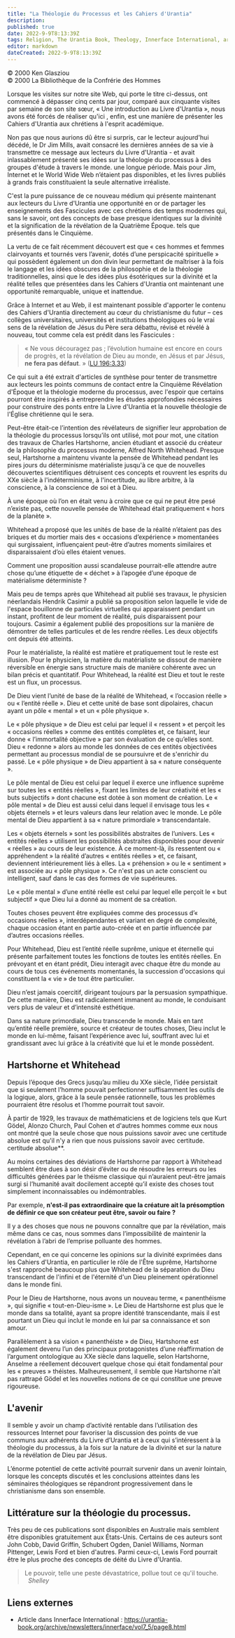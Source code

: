 ```yaml
---
title: "La Théologie du Processus et les Cahiers d'Urantia"
description: 
published: true
date: 2022-9-9T8:13:39Z
tags: Religion, The Urantia Book, Theology, Innerface International, article
editor: markdown
dateCreated: 2022-9-9T8:13:39Z
---
```


<p class="v-card v-sheet theme--light gray lighten-3 px-2">© 2000 Ken Glasziou<br>© 2000 La Bibliothèque de la Confrérie des Hommes</p>


Lorsque les visites sur notre site Web, qui porte le titre ci-dessus, ont commencé à dépasser cinq cents par jour, comparé aux cinquante visites par semaine de son site sœur, « Une introduction au Livre d'Urantia », nous avons été forcés de réaliser qu'ici , enfin, est une manière de présenter les Cahiers d'Urantia aux chrétiens à l'esprit académique.

Non pas que nous aurions dû être si surpris, car le lecteur aujourd'hui décédé, le Dr Jim Mills, avait consacré les dernières années de sa vie à transmettre ce message aux lecteurs du Livre d'Urantia - et avait inlassablement présenté ses idées sur la théologie du processus à des groupes d'étude à travers le monde. une longue période. Mais pour Jim, Internet et le World Wide Web n’étaient pas disponibles, et les livres publiés à grands frais constituaient la seule alternative irréaliste.

C'est la pure puissance de ce nouveau médium qui présente maintenant aux lecteurs du Livre d'Urantia une opportunité en or de partager les enseignements des Fascicules avec ces chrétiens des temps modernes qui, sans le savoir, ont des concepts de base presque identiques sur la divinité et la signification de la révélation de la Quatrième Époque. tels que présentés dans le Cinquième.

La vertu de ce fait récemment découvert est que « ces hommes et femmes clairvoyants et tournés vers l’avenir, dotés d’une perspicacité spirituelle » qui possèdent également un don divin leur permettant de maîtriser à la fois le langage et les idées obscures de la philosophie et de la théologie traditionnelles, ainsi que le des idées plus ésotériques sur la divinité et la réalité telles que présentées dans les Cahiers d'Urantia ont maintenant une opportunité remarquable, unique et inattendue.

Grâce à Internet et au Web, il est maintenant possible d'apporter le contenu des Cahiers d'Urantia directement au cœur du christianisme du futur – ces collèges universitaires, universités et institutions théologiques où le vrai sens de la révélation de Jésus du Père sera débattu, révisé et révélé à nouveau, tout comme cela est prédit dans les Fascicules :

> « Ne vous découragez pas ; l’évolution humaine est encore en cours de progrès, et la révélation de Dieu au monde, en Jésus et par Jésus, **ne fera pas défaut**. » ([LU 196:3.33](/fr/The_Urantia_Book/196#p3_33))

Ce qui suit a été extrait d'articles de synthèse pour tenter de transmettre aux lecteurs les points communs de contact entre la Cinquième Révélation d'Époque et la théologie moderne du processus, avec l'espoir que certains pourront être inspirés à entreprendre les études approfondies nécessaires pour construire des ponts entre la Livre d'Urantia et la nouvelle théologie de l'Église chrétienne qui le sera.

Peut-être était-ce l’intention des révélateurs de signifier leur approbation de la théologie du processus lorsqu’ils ont utilisé, mot pour mot, une citation des travaux de Charles Hartshorne, ancien étudiant et associé du créateur de la philosophie du processus moderne, Alfred North Whitehead. Presque seul, Hartshorne a maintenu vivante la pensée de Whitehead pendant les pires jours du déterminisme matérialiste jusqu'à ce que de nouvelles découvertes scientifiques détruisent ces concepts et rouvrent les esprits du XXe siècle à l'indéterminisme, à l'incertitude, au libre arbitre, à la conscience, à la conscience de soi et à Dieu.

À une époque où l’on en était venu à croire que ce qui ne peut être pesé n’existe pas, cette nouvelle pensée de Whitehead était pratiquement « hors de la planète ».

Whitehead a proposé que les unités de base de la réalité n’étaient pas des briques et du mortier mais des « occasions d’expérience » momentanées qui surgissaient, influençaient peut-être d’autres moments similaires et disparaissaient d’où elles étaient venues.

Comment une proposition aussi scandaleuse pourrait-elle attendre autre chose qu’une étiquette de « déchet » à l’apogée d’une époque de matérialisme déterministe ?

Mais peu de temps après que Whitehead ait publié ses travaux, le physicien néerlandais Hendrik Casimir a publié sa proposition selon laquelle le vide de l'espace bouillonne de particules virtuelles qui apparaissent pendant un instant, profitent de leur moment de réalité, puis disparaissent pour toujours. Casimir a également publié des propositions sur la manière de démontrer de telles particules et de les rendre réelles. Les deux objectifs ont depuis été atteints.

Pour le matérialiste, la réalité est matière et pratiquement tout le reste est illusion. Pour le physicien, la matière du matérialiste se dissout de manière réversible en énergie sans structure mais de manière cohérente avec un bilan précis et quantitatif. Pour Whitehead, la réalité est Dieu et tout le reste est un flux, un processus.

De Dieu vient l’unité de base de la réalité de Whitehead, « l’occasion réelle » ou « l’entité réelle ». Dieu et cette unité de base sont dipolaires, chacun ayant un pôle « mental » et un « pôle physique ».

Le « pôle physique » de Dieu est celui par lequel il « ressent » et perçoit les « occasions réelles » comme des entités complètes et, ce faisant, leur donne « l’immortalité objective » par son évaluation de ce qu’elles sont. Dieu « redonne » alors au monde les données de ces entités objectivées permettant au processus mondial de se poursuivre et de s'enrichir du passé. Le « pôle physique » de Dieu appartient à sa « nature conséquente ».

Le pôle mental de Dieu est celui par lequel il exerce une influence suprême sur toutes les « entités réelles », fixant les limites de leur créativité et les « buts subjectifs » dont chacune est dotée à son moment de création. Le « pôle mental » de Dieu est aussi celui dans lequel il envisage tous les « objets éternels » et leurs valeurs dans leur relation avec le monde. Le pôle mental de Dieu appartient à sa « nature primordiale » transcendantale.

Les « objets éternels » sont les possibilités abstraites de l’univers. Les « entités réelles » utilisent les possibilités abstraites disponibles pour devenir « réelles » au cours de leur existence. À ce moment-là, ils ressentent ou « appréhendent » la réalité d’autres « entités réelles » et, ce faisant, deviennent intérieurement liés à elles. La « préhension » ou le « sentiment » est associée au « pôle physique ». Ce n'est pas un acte conscient ou intelligent, sauf dans le cas des formes de vie supérieures.

Le « pôle mental » d’une entité réelle est celui par lequel elle perçoit le « but subjectif » que Dieu lui a donné au moment de sa création.

Toutes choses peuvent être expliquées comme des processus d’« occasions réelles », interdépendantes et variant en degré de complexité, chaque occasion étant en partie auto-créée et en partie influencée par d’autres occasions réelles.

Pour Whitehead, Dieu est l’entité réelle suprême, unique et éternelle qui présente parfaitement toutes les fonctions de toutes les entités réelles. En prévoyant et en étant prédit, Dieu interagit avec chaque être du monde au cours de tous ces événements momentanés, la succession d'occasions qui constituent la « vie » de tout être particulier.

Dieu n’est jamais coercitif, dirigeant toujours par la persuasion sympathique. De cette manière, Dieu est radicalement immanent au monde, le conduisant vers plus de valeur et d’intensité esthétique.

Dans sa nature primordiale, Dieu transcende le monde. Mais en tant qu’entité réelle première, source et créateur de toutes choses, Dieu inclut le monde en lui-même, faisant l’expérience avec lui, souffrant avec lui et grandissant avec lui grâce à la créativité que lui et le monde possèdent.

## Hartshorne et Whitehead

Depuis l’époque des Grecs jusqu’au milieu du XXe siècle, l’idée persistait que si seulement l’homme pouvait perfectionner suffisamment les outils de la logique, alors, grâce à la seule pensée rationnelle, tous les problèmes pourraient être résolus et l’homme pourrait tout savoir.

À partir de 1929, les travaux de mathématiciens et de logiciens tels que Kurt Gödel, Alonzo Church, Paul Cohen et d'autres hommes comme eux nous ont montré que la seule chose que nous puissions savoir avec une certitude absolue est qu'il n'y a rien que nous puissions savoir avec certitude. certitude absolue**.

Au moins certaines des déviations de Hartshorne par rapport à Whitehead semblent être dues à son désir d’éviter ou de résoudre les erreurs ou les difficultés générées par le théisme classique qui n’auraient peut-être jamais surgi si l’humanité avait docilement accepté qu’il existe des choses tout simplement inconnaissables ou indémontrables.

Par exemple, **n'est-il pas extraordinaire que la créature ait la présomption de définir ce que son créateur peut être, savoir ou faire ?**

Il y a des choses que nous ne pouvons connaître que par la révélation, mais même dans ce cas, nous sommes dans l’impossibilité de maintenir la révélation à l’abri de l’emprise polluante des hommes.

Cependant, en ce qui concerne les opinions sur la divinité exprimées dans les Cahiers d'Urantia, en particulier le rôle de l'Être suprême, Hartshorne s'est rapproché beaucoup plus que Whitehead de la séparation du Dieu transcendant de l'infini et de l'éternité d'un Dieu pleinement opérationnel dans le monde fini.

Pour le Dieu de Hartshorne, nous avons un nouveau terme, « panenthéisme », qui signifie « tout-en-Dieu-isme ». Le Dieu de Hartshorne est plus que le monde dans sa totalité, ayant sa propre identité transcendante, mais il est pourtant un Dieu qui inclut le monde en lui par sa connaissance et son amour.

Parallèlement à sa vision « panenthéiste » de Dieu, Hartshorne est également devenu l’un des principaux protagonistes d’une réaffirmation de l’argument ontologique au XXe siècle dans laquelle, selon Hartshorne, Anselme a réellement découvert quelque chose qui était fondamental pour les « preuves » théistes. Malheureusement, il semble que Hartshorne n’ait pas rattrapé Gödel et les nouvelles notions de ce qui constitue une preuve rigoureuse.

## L'avenir

Il semble y avoir un champ d’activité rentable dans l’utilisation des ressources Internet pour favoriser la discussion des points de vue communs aux adhérents du Livre d’Urantia et à ceux qui s’intéressent à la théologie du processus, à la fois sur la nature de la divinité et sur la nature de la révélation de Dieu par Jésus.

L’énorme potentiel de cette activité pourrait survenir dans un avenir lointain, lorsque les concepts discutés et les conclusions atteintes dans les séminaires théologiques se répandront progressivement dans le christianisme dans son ensemble.

## Littérature sur la théologie du processus.

Très peu de ces publications sont disponibles en Australie mais semblent être disponibles gratuitement aux États-Unis. Certains de ces auteurs sont John Cobb, David Griffin, Schubert Ogden, Daniel Williams, Norman Pittenger, Lewis Ford et bien d'autres. Parmi ceux-ci, Lewis Ford pourrait être le plus proche des concepts de déité du Livre d'Urantia.

> Le pouvoir, telle une peste dévastatrice, pollue tout ce qu'il touche.
> &nbsp; &nbsp; &nbsp; _Shelley_

## Liens externes

- Article dans Innerface International : https://urantia-book.org/archive/newsletters/innerface/vol7_5/page8.html




